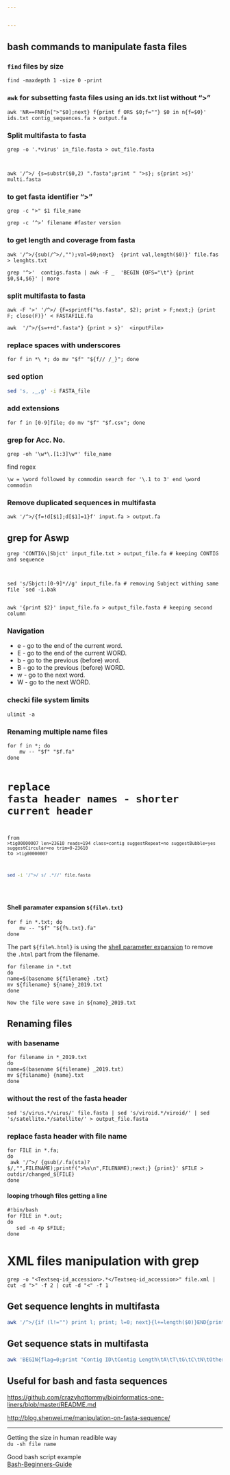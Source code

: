 ```yaml
---


---
```


<h2 id="bash-commands-to-manipulate-fasta-files">bash commands to manipulate fasta files</h2>
<h3 id="find-files-by-size"><code>find</code> files by size</h3>
<pre class=" language-bash"><code class="prism  language-bash"><span class="token function">find</span> -maxdepth 1 -size 0 -print
</code></pre>
<h3 id="awk-for-subsetting-fasta-files-using-an-ids.txt-list-without-"><code>awk</code> for subsetting fasta files using an ids.txt list without “&gt;”</h3>
<pre class=" language-bash"><code class="prism  language-bash"><span class="token function">awk</span> <span class="token string">'NR==FNR{n["&gt;"<span class="token variable">$0</span>];next} f{print f ORS <span class="token variable">$0</span>;f=""} <span class="token variable">$0</span> in n{f=<span class="token variable">$0</span>}'</span> ids.txt contig_sequences.fa <span class="token operator">&gt;</span> output.fa
</code></pre>
<h3 id="split-multifasta-to-fasta">Split multifasta to fasta</h3>
<pre class=" language-bash"><code class="prism  language-bash"><span class="token function">grep</span> -o <span class="token string">'.*virus'</span> in_file.fasta <span class="token operator">&gt;</span> out_file.fasta

</code></pre>
<pre class=" language-bash"><code class="prism  language-bash"><span class="token function">awk</span> <span class="token string">'/^&gt;/ {s=substr(<span class="token variable">$0</span>,2) ".fasta";print " "&gt;s}; s{print &gt;s}'</span> multi.fasta
</code></pre>
<h3 id="to-get-fasta-identifier-">to get fasta identifier “&gt;”</h3>
<pre class=" language-bash"><code class="prism  language-bash"><span class="token function">grep</span> -c <span class="token string">"&gt;"</span> <span class="token variable">$1</span> file_name
</code></pre>
<pre><code>grep -c ‘^&gt;’ filename #faster version
</code></pre>
<h3 id="to-get-length-and-coverage-from-fasta">to get length and coverage from fasta</h3>
<pre class=" language-bash"><code class="prism  language-bash"><span class="token function">awk</span> <span class="token string">'/^&gt;/{sub(/^&gt;/,"");val=<span class="token variable">$0</span>;next}  {print val,length(<span class="token variable">$0</span>)}'</span> file.fas <span class="token operator">&gt;</span> lenghts.txt
</code></pre>
<pre class=" language-bash"><code class="prism  language-bash"><span class="token function">grep</span> <span class="token string">'^&gt;'</span>  contigs.fasta <span class="token operator">|</span> <span class="token function">awk</span> -F _  <span class="token string">'BEGIN {OFS="\t"} {print <span class="token variable">$0</span>,<span class="token variable">$4</span>,<span class="token variable">$6</span>}'</span> <span class="token operator">|</span> <span class="token function">more</span>
</code></pre>
<h3 id="split-multifasta-to-fasta-1">split multifasta to fasta</h3>
<pre class=" language-bash"><code class="prism  language-bash"><span class="token function">awk</span> -F <span class="token string">'&gt;'</span> <span class="token string">'/^&gt;/ {F=sprintf("%s.fasta", <span class="token variable">$2</span>); print &gt; F;next;} {print F; close(F)}'</span> <span class="token operator">&lt;</span> FASTAFILE.fa
</code></pre>
<pre><code>awk  '/^&gt;/{s=++d".fasta"} {print &gt; s}'  &lt;inputFile&gt;
</code></pre>
<h3 id="replace-spaces-with-underscores">replace spaces with underscores</h3>
<pre class=" language-bash"><code class="prism  language-bash"><span class="token keyword">for</span> f <span class="token keyword">in</span> *\ *<span class="token punctuation">;</span> <span class="token keyword">do</span> <span class="token function">mv</span> <span class="token string">"<span class="token variable">$f</span>"</span> <span class="token string">"<span class="token variable">${f// /_}</span>"</span><span class="token punctuation">;</span> <span class="token keyword">done</span>
</code></pre>

### sed option
```bash
sed 's, ,_,g' -i FASTA_file
```

<h3 id="add-extensions">add extensions</h3>
<pre class=" language-bash"><code class="prism  language-bash"><span class="token keyword">for</span> f <span class="token keyword">in</span> <span class="token punctuation">[</span>0-9<span class="token punctuation">]</span>file<span class="token punctuation">;</span> <span class="token keyword">do</span> <span class="token function">mv</span> <span class="token string">"<span class="token variable">$f</span>"</span> <span class="token string">"<span class="token variable">$f</span>.csv"</span><span class="token punctuation">;</span> <span class="token keyword">done</span>
</code></pre>
<h3 id="grep-for-acc.-no.">grep for Acc. No.</h3>
<pre class=" language-bash"><code class="prism  language-bash"><span class="token function">grep</span> -oh <span class="token string">'\w*\.[1:3]\w*'</span> file_name
</code></pre>
<p>find regex</p>
<pre><code>\w = \word followed by commodin search for '\.1 to 3' end \word commodin 
</code></pre>
<h3 id="remove-duplicated-sequences-in-multifasta">Remove duplicated sequences in multifasta</h3>
<pre class=" language-bash"><code class="prism  language-bash"><span class="token function">awk</span> <span class="token string">'/^&gt;/{f=!d[<span class="token variable">$1</span>];d[<span class="token variable">$1</span>]=1}f'</span> input.fa <span class="token operator">&gt;</span> output.fa
</code></pre>
<h2 id="grep-for-aswp">grep for Aswp</h2>
<pre class=" language-bash"><code class="prism  language-bash"><span class="token function">grep</span> <span class="token string">'CONTIG\|Sbjct'</span> input_file.txt <span class="token operator">&gt;</span> output_file.fa <span class="token comment"># keeping CONTIG and sequence</span>

</code></pre>
<pre><code>sed 's/Sbjct:[0-9]*//g' input_file.fa # removing Subject withing same file `sed -i.bak

</code></pre>
<pre><code>awk '{print $2}' input_file.fa &gt; output_file.fasta # keeping second column
</code></pre>
<h3 id="navigation">Navigation</h3>
<ul>
<li>e - go to the end of the current word.</li>
<li>E - go to the end of the current WORD.</li>
<li>b - go to the previous (before) word.</li>
<li>B - go to the previous (before) WORD.</li>
<li>w - go to the next word.</li>
<li>W - go to the next WORD.</li>
</ul>
<h3 id="checki-file-system-limits">checki file system limits</h3>
<pre><code>ulimit -a
</code></pre>
<h3 id="renaming-multiple-name-files">Renaming multiple name files</h3>
<pre class=" language-bash"><code class="prism  language-bash"><span class="token keyword">for</span> f <span class="token keyword">in</span> *<span class="token punctuation">;</span> <span class="token keyword">do</span> 
    <span class="token function">mv</span> -- <span class="token string">"<span class="token variable">$f</span>"</span> <span class="token string">"<span class="token variable">$f</span>.fa"</span>
<span class="token keyword">done</span>

# replace fasta header names - shorter current header
from `>tig00000007 len=23610 reads=194 class=contig suggestRepeat=no suggestBubble=yes suggestCircular=no trim=0-23610`
to `>tig00000007`
```bash
sed -i '/^>/ s/ .*//' file.fasta
```

</code></pre>
<h4 id="shell-paramater-expansion--file.txt">Shell paramater expansion  <code>${file%.txt}</code></h4>
<pre class=" language-bash"><code class="prism  language-bash"><span class="token keyword">for</span> f <span class="token keyword">in</span> *.txt<span class="token punctuation">;</span> <span class="token keyword">do</span> 
    <span class="token function">mv</span> -- <span class="token string">"<span class="token variable">$f</span>"</span> <span class="token string">"<span class="token variable">${f%.txt}</span>.fa"</span>
<span class="token keyword">done</span>
</code></pre>
<p>The part <code>${file%.html}</code> is using the <a href="https://www.gnu.org/software/bash/manual/html_node/Shell-Parameter-Expansion.html">shell parameter expansion</a> to remove the <code>.html</code> part from the filename.</p>
<pre class=" language-bash"><code class="prism  language-bash"><span class="token keyword">for</span> filename <span class="token keyword">in</span> *.txt
<span class="token keyword">do</span>
name<span class="token operator">=</span><span class="token punctuation">$(</span>basename <span class="token variable">${filename}</span> .txt<span class="token punctuation">}</span>
<span class="token function">mv</span> <span class="token variable">${filename}</span> <span class="token variable">${name}</span>_2019.txt
<span class="token keyword">done</span>
</code></pre>
<p><code>Now the file were save in ${name}_2019.txt</code></p>
<h2 id="renaming-files">Renaming files</h2>
<h3 id="with-basename">with basename</h3>
<pre class=" language-bash"><code class="prism  language-bash"><span class="token keyword">for</span> filename <span class="token keyword">in</span> *_2019.txt
<span class="token keyword">do</span>
name<span class="token operator">=</span><span class="token variable"><span class="token variable">$(</span><span class="token function">basename</span> $<span class="token punctuation">{</span>filename<span class="token punctuation">}</span> _2019.txt<span class="token variable">)</span></span>
<span class="token function">mv</span> <span class="token variable">${filaname}</span> <span class="token punctuation">{</span>name<span class="token punctuation">}</span>.txt
<span class="token keyword">done</span>
</code></pre>
<h3 id="without-the-rest-of-the-fasta-header">without the rest of the fasta header</h3>
<pre class=" language-bash"><code class="prism  language-bash"><span class="token function">sed</span> <span class="token string">'s/virus.*/virus/'</span> file.fasta <span class="token operator">|</span> <span class="token function">sed</span> <span class="token string">'s/viroid.*/viroid/'</span> <span class="token operator">|</span> <span class="token function">sed</span> <span class="token string">'s/satellite.*/satellite/'</span> <span class="token operator">&gt;</span> output_file.fasta
</code></pre>
<h3 id="replace-fasta-header-with-file-name">replace fasta header with file name</h3>
<pre class=" language-bash"><code class="prism  language-bash"><span class="token keyword">for</span> FILE <span class="token keyword">in</span> *.fa<span class="token punctuation">;</span>
<span class="token keyword">do</span>
 <span class="token function">awk</span> <span class="token string">'/^&gt;/ {gsub(/.fa(sta)?$/,"",FILENAME);printf("&gt;%s\n",FILENAME);next;} {print}'</span> <span class="token variable">$FILE</span> <span class="token operator">&gt;</span> outdir/changed_<span class="token variable">${FILE}</span>
<span class="token keyword">done</span>
</code></pre>
<h4 id="looping-trhough-files-getting-a-line">looping trhough files getting a line</h4>
<pre class=" language-bash"><code class="prism  language-bash"><span class="token comment">#!bin/bash</span>
<span class="token keyword">for</span> FILE <span class="token keyword">in</span> *.out<span class="token punctuation">;</span>
<span class="token keyword">do</span>
   <span class="token function">sed</span> -n 4p <span class="token variable">$FILE</span><span class="token punctuation">;</span>
<span class="token keyword">done</span>
</code></pre>
<h1 id="xml-files-manipulation-with-grep">XML files manipulation with grep</h1>
<pre class=" language-bash"><code class="prism  language-bash"><span class="token function">grep</span> -o <span class="token string">"&lt;Textseq-id_accession&gt;.*&lt;/Textseq-id_accession&gt;"</span> file.xml <span class="token operator">|</span> <span class="token function">cut</span> -d <span class="token string">"&gt;"</span> -f 2 <span class="token operator">|</span> <span class="token function">cut</span> -d <span class="token string">"&lt;"</span> -f 1
</code></pre>

## Get sequence lenghts in multifasta
```bash
awk '/^>/{if (l!="") print l; print; l=0; next}{l+=length($0)}END{print l}' file.fasta
```
## Get sequence stats in multifasta
```bash
awk 'BEGIN{flag=0;print "Contig ID\tContig Length\tA\tT\tG\tC\tN\tOtherCharacters"}{if($0~/^>/){if(flag==1){tot=aCount+tCount+gCount+cCount+nCount+xCount;print id"\t"tot"\t"aCount"\t"tCount"\t"gCount"\t"cCount"\t"nCount"\t"xCount;}id=$0;flag=1;aCount=gCount=cCount=tCount=nCount=xCount=0;}else{aCount+=gsub(/[aA]/,"A",$0);tCount+=gsub(/[tT]/,"T",$0);gCount+=gsub(/[gG]/,"G",$0);cCount+=gsub(/[cC]/,"C",$0);nCount+=gsub(/[nN]/,"N",$0);xCount+=gsub(/[^ATGCNatgcn]/,"X",$0);}}END{tot=aCount+tCount+gCount+cCount+nCount+xCount;print id"\t"tot"\t"aCount"\t"tCount"\t"gCount"\t"cCount"\t"nCount"\t"xCount;}' file.fasta
```

<h2 id="useful-for-bash-and-fasta-sequences">Useful for bash and fasta sequences</h2>
<p><a href="https://github.com/crazyhottommy/bioinformatics-one-liners/blob/master/README.md">https://github.com/crazyhottommy/bioinformatics-one-liners/blob/master/README.md</a></p>
<p><a href="http://blog.shenwei.me/manipulation-on-fasta-sequence/">http://blog.shenwei.me/manipulation-on-fasta-sequence/</a></p>
<hr>
<p>Getting the size in human readible way<br>
<code>du -sh file name</code></p>
<p>Good bash script example<br>
<a href="https://www.tldp.org/LDP/Bash-Beginners-Guide/html/sect_01_05.html">Bash-Beginners-Guide</a></p>

